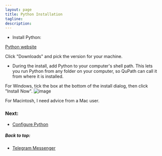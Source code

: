```yaml
---
layout: page
title: Python Installation
tagline:
description: 
---
```


- Install Python:

[Python website](https://www.python.org/)

Click "Downloads" and pick the version for your machine.

- During the install, add Python to your computer's shell path.  This lets you run Python from any folder on your computer, so QuPath can call it from where it is installed.

For Windows, tick the box at the bottom of the install dialog, then click "Install Now".
![image](https://user-images.githubusercontent.com/27331078/128935145-e50d56e7-f801-4b25-bfe6-0064e8476853.png)

For Macintosh, I need advice from a Mac user.

### Next: 
- [Configure Python](python_config.html)

##### Back to top:
- [Telegram Messenger](telegram.html)
